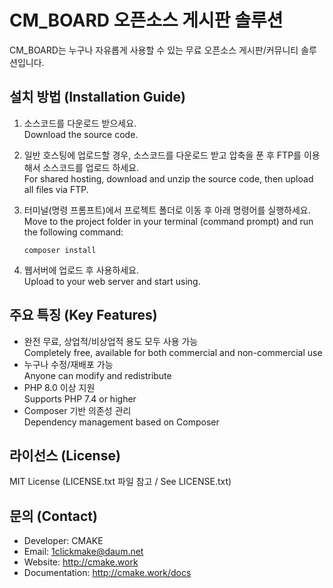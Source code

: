 # CM_BOARD 오픈소스 게시판 솔루션

CM_BOARD는 누구나 자유롭게 사용할 수 있는 무료 오픈소스 게시판/커뮤니티 솔루션입니다.

## 설치 방법 (Installation Guide)

1. 소스코드를 다운로드 받으세요.  
   Download the source code.
2. 일반 호스팅에 업로드할 경우, 소스코드를 다운로드 받고 압축을 푼 후 FTP를 이용해서 소스코드를 업로드 하세요.  
   For shared hosting, download and unzip the source code, then upload all files via FTP.
3. 터미널(명령 프롬프트)에서 프로젝트 폴더로 이동 후 아래 명령어를 실행하세요.  
   Move to the project folder in your terminal (command prompt) and run the following command:

   ```
   composer install
   ```

4. 웹서버에 업로드 후 사용하세요.  
   Upload to your web server and start using.

## 주요 특징 (Key Features)
- 완전 무료, 상업적/비상업적 용도 모두 사용 가능  
  Completely free, available for both commercial and non-commercial use
- 누구나 수정/재배포 가능  
  Anyone can modify and redistribute
- PHP 8.0 이상 지원  
  Supports PHP 7.4 or higher
- Composer 기반 의존성 관리  
  Dependency management based on Composer

## 라이선스 (License)
MIT License (LICENSE.txt 파일 참고 / See LICENSE.txt)

## 문의 (Contact)
- Developer: CMAKE
- Email: 1clickmake@daum.net 
- Website: http://cmake.work
- Documentation: http://cmake.work/docs